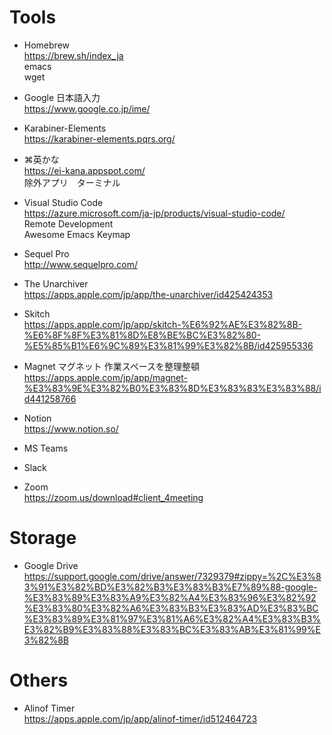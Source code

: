 # Tools

- Homebrew  
https://brew.sh/index_ja  
emacs  
wget

- Google 日本語入力  
https://www.google.co.jp/ime/

- Karabiner-Elements  
https://karabiner-elements.pqrs.org/

- ⌘英かな  
https://ei-kana.appspot.com/  
除外アプリ　ターミナル

- Visual Studio Code  
https://azure.microsoft.com/ja-jp/products/visual-studio-code/  
Remote Development  
Awesome Emacs Keymap

- Sequel Pro  
http://www.sequelpro.com/

- The Unarchiver  
https://apps.apple.com/jp/app/the-unarchiver/id425424353

- Skitch  
https://apps.apple.com/jp/app/skitch-%E6%92%AE%E3%82%8B-%E6%8F%8F%E3%81%8D%E8%BE%BC%E3%82%80-%E5%85%B1%E6%9C%89%E3%81%99%E3%82%8B/id425955336

- Magnet マグネット 作業スペースを整理整頓  
https://apps.apple.com/jp/app/magnet-%E3%83%9E%E3%82%B0%E3%83%8D%E3%83%83%E3%83%88/id441258766

- Notion  
https://www.notion.so/

- MS Teams

- Slack

- Zoom  
https://zoom.us/download#client_4meeting

# Storage

- Google Drive  
https://support.google.com/drive/answer/7329379#zippy=%2C%E3%83%91%E3%82%BD%E3%82%B3%E3%83%B3%E7%89%88-google-%E3%83%89%E3%83%A9%E3%82%A4%E3%83%96%E3%82%92%E3%83%80%E3%82%A6%E3%83%B3%E3%83%AD%E3%83%BC%E3%83%89%E3%81%97%E3%81%A6%E3%82%A4%E3%83%B3%E3%82%B9%E3%83%88%E3%83%BC%E3%83%AB%E3%81%99%E3%82%8B

# Others

- Alinof Timer  
https://apps.apple.com/jp/app/alinof-timer/id512464723


